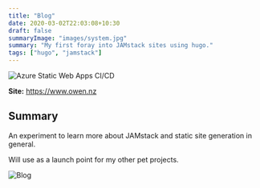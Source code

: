 ```yaml
---
title: "Blog"
date: 2020-03-02T22:03:08+10:30
draft: false
summaryImage: "images/system.jpg"
summary: "My first foray into JAMstack sites using hugo."
tags: ["hugo", "jamstack"]
---
```


![Azure Static Web Apps CI/CD](https://github.com/fordprefect480/owensymes-hugo/workflows/Azure%20Static%20Web%20Apps%20CI/CD/badge.svg)

**Site:** https://www.owen.nz

## Summary

An experiment to learn more about JAMstack and static site generation in general.

Will use as a launch point for my other pet projects.

![Blog](https://www.owen.nz/blog_screenshot.png)

